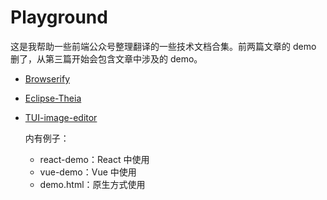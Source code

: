 # Playground

这是我帮助一些前端公众号整理翻译的一些技术文档合集。前两篇文章的 demo 删了，从第三篇开始会包含文章中涉及的 demo。

- [Browserify](./browserify/README.md)

- [Eclipse-Theia](./theia/README.md)

- [TUI-image-editor](./image-editor/README.md)

  内有例子：
    - react-demo：React 中使用
    - vue-demo：Vue 中使用
    - demo.html：原生方式使用